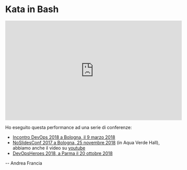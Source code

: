 # Kata in Bash

<iframe width="560" height="315" src="https://www.youtube.com/embed/N8up3OxfnCQ?rel=0" frameborder="0" allow="autoplay; encrypted-media" allowfullscreen="">
</iframe>

Ho eseguito questa performance ad una serie di conferenze:

 * [Incontro DevOps 2018 a Bologna, il 9 marzo 2018](http://www.incontrodevops.it/sessions/kata-bash-noslides-live-performance/)
 * [NoSlidesConf 2017 a Bologna, 25 novembre 2018](http://www.noslidesconf.net/) (in Aqua Verde Hall), abbiamo anche il video su [youtube](https://www.youtube.com/watch?v=N8up3OxfnCQ)
 * [DevOpsHeroes 2018, a Parma il 20 ottobre 2018](http://www.devops-heroes.net/)

-- Andrea Francia